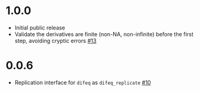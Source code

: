 # 1.0.0

* Initial public release
* Validate the derivatives are finite (non-NA, non-infinite) before the first step, avoiding cryptic errors [#13](https://github.com/mrc-ide/dde/issues/13)

# 0.0.6

* Replication interface for `difeq` as `difeq_replicate` [#10](https://github.com/mrc-ide/dde/issues/10)
